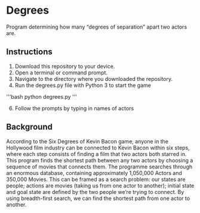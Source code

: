 # Degrees
Program determining how many “degrees of separation” apart two actors are.

## Instructions
1. Download this repository to your device.
2. Open a terminal or command prompt.
3. Navigate to the directory where you downloaded the repository.
4. Run the degrees.py file with Python 3 to start the game

'''bash
python degrees.py
'''

6. Follow the prompts by typing in names of actors 

## Background
According to the Six Degrees of Kevin Bacon game, anyone in the Hollywood film industry can be connected to Kevin Bacon within six steps, where each step consists of finding a film that two actors both starred in.
This program finds the shortest path between any two actors by choosing a sequence of movies that connects them. The programme searches through an enormous database, containing approximately 1,050,000 Actors and 350,000 Movies.
This can be framed as a search problem: our states are people; actions are movies (taking us from one actor to another); initial state and goal state are defined by the two people we’re trying to connect. By using breadth-first search, we can find the shortest path from one actor to another.
